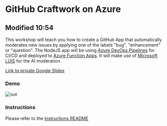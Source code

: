 # GitHub Craftwork on Azure

## Modified 10:54

This workshop will teach you how to create a GitHub App that automatically moderates new issues by applying one of the labels "bug", "enhancement" or "question". The NodeJS app will be using [Azure DevOps Pipelines](https://dev.azure.com) for CI/CD and deployed to [Azure Function Apps](https://azure.microsoft.com/en-us/services/functions). It will make use of [Microsoft LUIS](https://www.luis.ai/home) for the AI moderation.

[Link to private Google Slides](https://docs.google.com/presentation/d/1hI9xebcdFdtzRlAZ3Nt5EbtPC5hTslYH7h3XdMChhyA/edit?usp=sharing)

### Demo

![out](https://user-images.githubusercontent.com/1078545/46737809-c5c84100-cc9c-11e8-8536-89cddf33049e.gif)


### Instructions

Please refer to the [Instructions README](/docs/readme.md)

